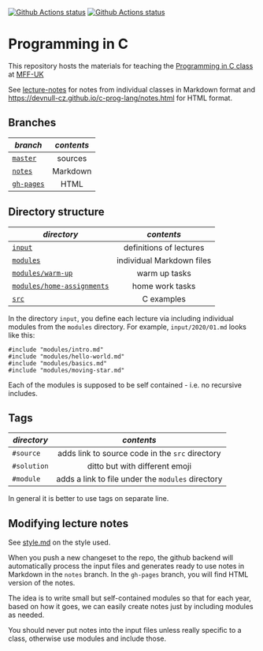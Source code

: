 [![Github Actions status](https://github.com/devnull-cz/c-prog-lang/workflows/Refresh%20notes/badge.svg)](https://github.com/devnull-cz/c-prog-lang/actions?query=workflow%3A%22Refresh+notes%22)
[![Github Actions status](https://github.com/devnull-cz/c-prog-lang/workflows/Compile%20source%20code/badge.svg)](https://github.com/devnull-cz/c-prog-lang/actions?query=workflow%3A%22Compile+source+code%22)

# Programming in C

This repository hosts the materials for teaching the [Programming in C class](http://mff.devnull.cz/c-prog-lang/) at [MFF-UK](http://www.mff.cuni.cz)

See [lecture-notes](https://github.com/devnull-cz/c-prog-lang/tree/notes) for notes from individual classes in Markdown format and https://devnull-cz.github.io/c-prog-lang/notes.html for HTML format.

## Branches

| *branch* | *contents* |
| ------------- |:-------------:|
| [`master`](https://github.com/devnull-cz/c-prog-lang/tree/master) | sources |
| [`notes`](https://github.com/devnull-cz/c-prog-lang/tree/notes) | Markdown |
| [`gh-pages`](https://github.com/devnull-cz/c-prog-lang/tree/gh-pages) | HTML |

## Directory structure

| *directory* | *contents* |
| ------------- |:-------------:|
| [`input`](https://github.com/devnull-cz/c-prog-lang/tree/master/input) | definitions of lectures |
| [`modules`](https://github.com/devnull-cz/c-prog-lang/tree/master/modules) | individual Markdown files |
| [`modules/warm-up`](https://github.com/devnull-cz/c-prog-lang/tree/master/modules/warm-up) | warm up tasks |
| [`modules/home-assignments`](https://github.com/devnull-cz/c-prog-lang/tree/master/modules/home-assignments) | home work tasks |
| [`src`](https://github.com/devnull-cz/c-prog-lang/tree/master/src) | C examples |

In the directory `input`, you define each lecture via including individual
modules from the `modules` directory.  For example, `input/2020/01.md` looks
like this:

```
#include "modules/intro.md"
#include "modules/hello-world.md"
#include "modules/basics.md"
#include "modules/moving-star.md"
```

Each of the modules is supposed to be self contained - i.e. no recursive
includes.

## Tags

| *directory* | *contents* |
| ------------- |:-------------:|
| `#source` | adds link to source code in the `src` directory |
| `#solution` | ditto but with different emoji |
| `#module` | adds a link to file under the `modules` directory |

In general it is better to use tags on separate line.

## Modifying lecture notes

See [style.md](/style.md) on the style used.

When you push a new changeset to the repo, the github backend will automatically
process the input files and generates ready to use notes in Markdown in the
`notes` branch.  In the `gh-pages` branch, you will find HTML version
of the notes.

The idea is to write small but self-contained modules so that for each year,
based on how it goes, we can easily create notes just by including modules as
needed.

You should never put notes into the input files unless really specific to a
class, otherwise use modules and include those.
